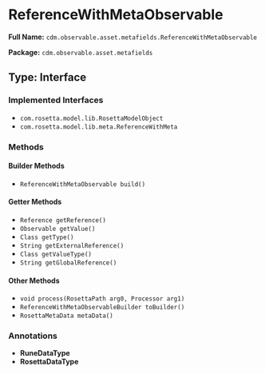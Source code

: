 # ReferenceWithMetaObservable

**Full Name:** `cdm.observable.asset.metafields.ReferenceWithMetaObservable`

**Package:** `cdm.observable.asset.metafields`

## Type: Interface

### Implemented Interfaces

- `com.rosetta.model.lib.RosettaModelObject`
- `com.rosetta.model.lib.meta.ReferenceWithMeta`

### Methods

#### Builder Methods

- `ReferenceWithMetaObservable build()`

#### Getter Methods

- `Reference getReference()`
- `Observable getValue()`
- `Class getType()`
- `String getExternalReference()`
- `Class getValueType()`
- `String getGlobalReference()`

#### Other Methods

- `void process(RosettaPath arg0, Processor arg1)`
- `ReferenceWithMetaObservableBuilder toBuilder()`
- `RosettaMetaData metaData()`

### Annotations

- **RuneDataType**
- **RosettaDataType**


